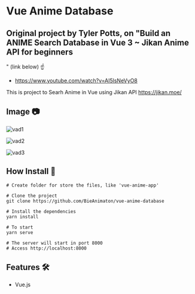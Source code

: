 # Vue Anime Database

## Original project by Tyler Potts, on "Build an ANIME Search Database in Vue 3 ~ Jikan Anime API for beginners
" (link below) :point_up:
- https://www.youtube.com/watch?v=AI5lsNeVyO8

This is project to Searh Anime in Vue using Jikan API
https://jikan.moe/

## Image :camera:
![vad1](https://user-images.githubusercontent.com/52220244/149942172-1342e1f6-051c-4c57-928f-0ae117857429.JPG)

![vad2](https://user-images.githubusercontent.com/52220244/149942181-a2a20ed0-b71b-431b-93f7-0b354eb00305.JPG)

![vad3](https://user-images.githubusercontent.com/52220244/149942206-a0446b0f-95b0-432f-91c5-fd53384c57bd.JPG)

## How Install :bookmark_tabs:
```
# Create folder for store the files, like 'vue-anime-app'

# Clone the project
git clone https://github.com/BieAnimaton/vue-anime-database

# Install the dependencies
yarn install

# To start
yarn serve

# The server will start in port 8000
# Access http://localhost:8000
```

## Features :hammer_and_wrench:
- Vue.js